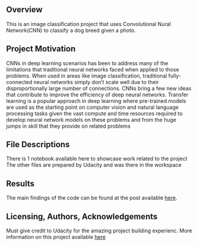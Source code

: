 ## Overview 

This is an image classification project that uses Convolutional Nural Network(CNN) to classify a dog breed given a photo.

## Project Motivation

CNNs in deep learning scenarios has been to address many of the limitations that traditional neural networks faced when applied to those problems. When used in areas like image classification, traditional fully-connected neural networks simply don’t scale well due to their disproportionally large number of connections. CNNs bring a few new ideas that contribute to improve the efficiency of deep neural networks.
Transfer learning is a popular approach in deep learning where pre-trained models are used as the starting point on computer vision and natural language processing tasks given the vast compute and time resources required to develop neural network models on these problems and from the huge jumps in skill that they provide on related problems


## File Descriptions <a name="files"></a>

There is 1 notebook available here to showcase work related to the project  
The other files are prepared by Udacity and was there in the workspace

## Results<a name="results"></a>

The main findings of the code can be found at the post available [here](https://medium.com/@rajiblochandas3/how-to-build-a-deep-learning-model-to-predict-a-dogs-breed-f9ced96e6d59).

## Licensing, Authors, Acknowledgements<a name="licensing"></a>

Must give credit to Udacity for the amazing project building experienc.
More information on this project available [here](https://github.com/udacity/dog-project)
